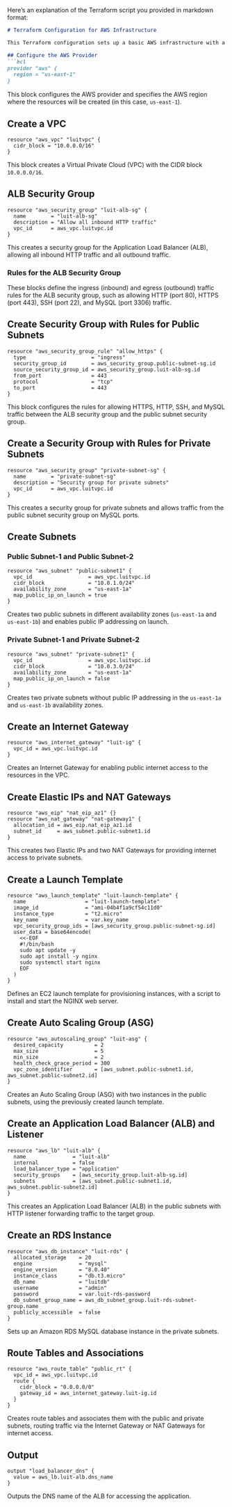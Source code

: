 Here’s an explanation of the Terraform script you provided in markdown format:

```markdown
# Terraform Configuration for AWS Infrastructure

This Terraform configuration sets up a basic AWS infrastructure with a VPC, public and private subnets, security groups, Auto Scaling Group (ASG), Application Load Balancer (ALB), RDS instance, and NAT Gateways. Below is an explanation of each section.

## Configure the AWS Provider
```hcl
provider "aws" {
  region = "us-east-1"
}
```
This block configures the AWS provider and specifies the AWS region where the resources will be created (in this case, `us-east-1`).

## Create a VPC
```hcl
resource "aws_vpc" "luitvpc" {
  cidr_block = "10.0.0.0/16"
}
```
This block creates a Virtual Private Cloud (VPC) with the CIDR block `10.0.0.0/16`.

## ALB Security Group
```hcl
resource "aws_security_group" "luit-alb-sg" {
  name        = "luit-alb-sg"
  description = "Allow all inbound HTTP traffic"
  vpc_id      = aws_vpc.luitvpc.id
}
```
This creates a security group for the Application Load Balancer (ALB), allowing all inbound HTTP traffic and all outbound traffic.

### Rules for the ALB Security Group
These blocks define the ingress (inbound) and egress (outbound) traffic rules for the ALB security group, such as allowing HTTP (port 80), HTTPS (port 443), SSH (port 22), and MySQL (port 3306) traffic.

## Create Security Group with Rules for Public Subnets
```hcl
resource "aws_security_group_rule" "allow_https" {
  type                     = "ingress"
  security_group_id        = aws_security_group.public-subnet-sg.id
  source_security_group_id = aws_security_group.luit-alb-sg.id
  from_port                = 443
  protocol                 = "tcp"
  to_port                  = 443
}
```
This block configures the rules for allowing HTTPS, HTTP, SSH, and MySQL traffic between the ALB security group and the public subnet security group.

## Create a Security Group with Rules for Private Subnets
```hcl
resource "aws_security_group" "private-subnet-sg" {
  name        = "private-subnet-sg"
  description = "Security group for private subnets"
  vpc_id      = aws_vpc.luitvpc.id
}
```
This creates a security group for private subnets and allows traffic from the public subnet security group on MySQL ports.

## Create Subnets
### Public Subnet-1 and Public Subnet-2
```hcl
resource "aws_subnet" "public-subnet1" {
  vpc_id                  = aws_vpc.luitvpc.id
  cidr_block              = "10.0.1.0/24"
  availability_zone       = "us-east-1a"
  map_public_ip_on_launch = true
}
```
Creates two public subnets in different availability zones (`us-east-1a` and `us-east-1b`) and enables public IP addressing on launch.

### Private Subnet-1 and Private Subnet-2
```hcl
resource "aws_subnet" "private-subnet1" {
  vpc_id                  = aws_vpc.luitvpc.id
  cidr_block              = "10.0.3.0/24"
  availability_zone       = "us-east-1a"
  map_public_ip_on_launch = false
}
```
Creates two private subnets without public IP addressing in the `us-east-1a` and `us-east-1b` availability zones.

## Create an Internet Gateway
```hcl
resource "aws_internet_gateway" "luit-ig" {
  vpc_id = aws_vpc.luitvpc.id
}
```
Creates an Internet Gateway for enabling public internet access to the resources in the VPC.

## Create Elastic IPs and NAT Gateways
```hcl
resource "aws_eip" "nat_eip_az1" {}
resource "aws_nat_gateway" "nat-gateway1" {
  allocation_id = aws_eip.nat_eip_az1.id
  subnet_id     = aws_subnet.public-subnet1.id
}
```
This creates two Elastic IPs and two NAT Gateways for providing internet access to private subnets.

## Create a Launch Template
```hcl
resource "aws_launch_template" "luit-launch-template" {
  name                   = "luit-launch-template"
  image_id               = "ami-04b4f1a9cf54c11d0"
  instance_type          = "t2.micro"
  key_name               = var.key_name
  vpc_security_group_ids = [aws_security_group.public-subnet-sg.id]
  user_data = base64encode(
    <<-EOF
    #!/bin/bash
    sudo apt update -y
    sudo apt install -y nginx
    sudo systemctl start nginx
    EOF
  )
}
```
Defines an EC2 launch template for provisioning instances, with a script to install and start the NGINX web server.

## Create Auto Scaling Group (ASG)
```hcl
resource "aws_autoscaling_group" "luit-asg" {
  desired_capacity          = 2
  max_size                  = 5
  min_size                  = 2
  health_check_grace_period = 300
  vpc_zone_identifier       = [aws_subnet.public-subnet1.id, aws_subnet.public-subnet2.id]
}
```
Creates an Auto Scaling Group (ASG) with two instances in the public subnets, using the previously created launch template.

## Create an Application Load Balancer (ALB) and Listener
```hcl
resource "aws_lb" "luit-alb" {
  name               = "luit-alb"
  internal           = false
  load_balancer_type = "application"
  security_groups    = [aws_security_group.luit-alb-sg.id]
  subnets            = [aws_subnet.public-subnet1.id, aws_subnet.public-subnet2.id]
}
```
This creates an Application Load Balancer (ALB) in the public subnets with HTTP listener forwarding traffic to the target group.

## Create an RDS Instance
```hcl
resource "aws_db_instance" "luit-rds" {
  allocated_storage    = 20
  engine               = "mysql"
  engine_version       = "8.0.40"
  instance_class       = "db.t3.micro"
  db_name              = "luitdb"
  username             = "admin"
  password             = var.luit-rds-password
  db_subnet_group_name = aws_db_subnet_group.luit-rds-subnet-group.name
  publicly_accessible  = false
}
```
Sets up an Amazon RDS MySQL database instance in the private subnets.

## Route Tables and Associations
```hcl
resource "aws_route_table" "public_rt" {
  vpc_id = aws_vpc.luitvpc.id
  route {
    cidr_block = "0.0.0.0/0"
    gateway_id = aws_internet_gateway.luit-ig.id
  }
}
```
Creates route tables and associates them with the public and private subnets, routing traffic via the Internet Gateway or NAT Gateways for internet access.

## Output
```hcl
output "load_balancer_dns" {
  value = aws_lb.luit-alb.dns_name
}
```
Outputs the DNS name of the ALB for accessing the application.

```

